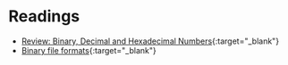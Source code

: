 # Readings

* [Review: Binary, Decimal and Hexadecimal Numbers](https://www.mathsisfun.com/binary-decimal-hexadecimal.html){:target="_blank"}
* [Binary file formats](https://betterexplained.com/articles/a-little-diddy-about-binary-file-formats/){:target="_blank"}

